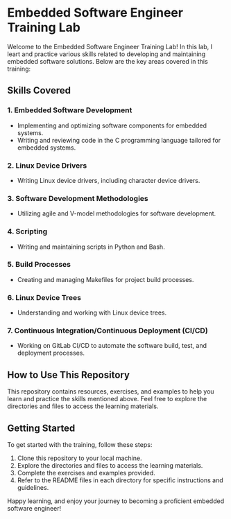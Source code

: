# Embedded Software Engineer Training Lab

Welcome to the Embedded Software Engineer Training Lab! In this lab, I leart and practice various skills related to developing and maintaining embedded software solutions. Below are the key areas covered in this training:

## Skills Covered

### 1. Embedded Software Development
- Implementing and optimizing software components for embedded systems.
- Writing and reviewing code in the C programming language tailored for embedded systems.

### 2. Linux Device Drivers
- Writing Linux device drivers, including character device drivers.

### 3. Software Development Methodologies
- Utilizing agile and V-model methodologies for software development.

### 4. Scripting
- Writing and maintaining scripts in Python and Bash.

### 5. Build Processes
- Creating and managing Makefiles for project build processes.

### 6. Linux Device Trees
- Understanding and working with Linux device trees.

### 7. Continuous Integration/Continuous Deployment (CI/CD)
- Working on GitLab CI/CD to automate the software build, test, and deployment processes.

## How to Use This Repository

This repository contains resources, exercises, and examples to help you learn and practice the skills mentioned above. Feel free to explore the directories and files to access the learning materials.

## Getting Started

To get started with the training, follow these steps:
1. Clone this repository to your local machine.
2. Explore the directories and files to access the learning materials.
3. Complete the exercises and examples provided.
4. Refer to the README files in each directory for specific instructions and guidelines.

Happy learning, and enjoy your journey to becoming a proficient embedded software engineer!
